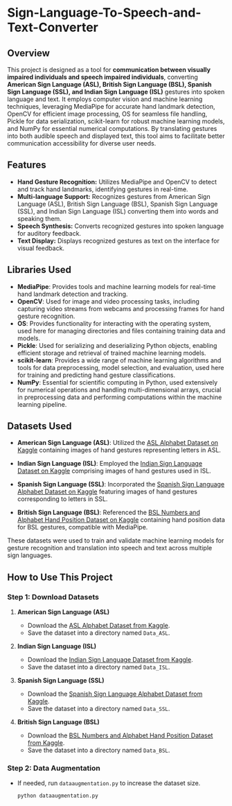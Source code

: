 # Sign-Language-To-Speech-and-Text-Converter


## Overview
This project is designed as a tool for **communication between visually impaired individuals and speech impaired individuals**, converting **American Sign Language (ASL), British Sign Language (BSL), Spanish Sign Language (SSL), and Indian Sign Language (ISL)** gestures into spoken language and text. It employs computer vision and machine learning techniques, leveraging MediaPipe for accurate hand landmark detection, OpenCV for efficient image processing, OS for seamless file handling, Pickle for data serialization, scikit-learn for robust machine learning models, and NumPy for essential numerical computations. By translating gestures into both audible speech and displayed text, this tool aims to facilitate better communication accessibility for diverse user needs.

## Features
- **Hand Gesture Recognition:** Utilizes MediaPipe and OpenCV to detect and track hand landmarks, identifying gestures in real-time.
- **Multi-language Support:** Recognizes gestures from American Sign Language (ASL), British Sign Language (BSL), Spanish Sign Language (SSL), and Indian Sign Language (ISL) converting them into words and speaking them.
- **Speech Synthesis:** Converts recognized gestures into spoken language for auditory feedback.
- **Text Display:** Displays recognized gestures as text on the interface for visual feedback.

## Libraries Used

- **MediaPipe**: Provides tools and machine learning models for real-time hand landmark detection and tracking.
- **OpenCV**: Used for image and video processing tasks, including capturing video streams from webcams and processing frames for hand gesture recognition.
- **OS**: Provides functionality for interacting with the operating system, used here for managing directories and files containing training data and models.
- **Pickle**: Used for serializing and deserializing Python objects, enabling efficient storage and retrieval of trained machine learning models.
- **scikit-learn**: Provides a wide range of machine learning algorithms and tools for data preprocessing, model selection, and evaluation, used here for training and predicting hand gesture classifications.
- **NumPy**: Essential for scientific computing in Python, used extensively for numerical operations and handling multi-dimensional arrays, crucial in preprocessing data and performing computations within the machine learning pipeline.


## Datasets Used

- **American Sign Language (ASL)**: Utilized the [ASL Alphabet Dataset on Kaggle](https://www.kaggle.com/datasets/grassknoted/asl-alphabet?select=asl_alphabet_train) containing images of hand gestures representing letters in ASL.
  
- **Indian Sign Language (ISL)**: Employed the [Indian Sign Language Dataset on Kaggle](https://www.kaggle.com/datasets/vaishnaviasonawane/indian-sign-language-dataset) comprising images of hand gestures used in ISL.

- **Spanish Sign Language (SSL)**: Incorporated the [Spanish Sign Language Alphabet Dataset on Kaggle](https://www.kaggle.com/datasets/kirlelea/spanish-sign-language-alphabet-static) featuring images of hand gestures corresponding to letters in SSL.

- **British Sign Language (BSL)**: Referenced the [BSL Numbers and Alphabet Hand Position Dataset on Kaggle](https://www.kaggle.com/datasets/erentatepe/bsl-numbers-and-alphabet-hand-position-for-mediapipe?select=2_HAND_DATASET) containing hand position data for BSL gestures, compatible with MediaPipe.

These datasets were used to train and validate machine learning models for gesture recognition and translation into speech and text across multiple sign languages.

## How to Use This Project

### Step 1: Download Datasets

1. **American Sign Language (ASL)**
   - Download the [ASL Alphabet Dataset from Kaggle](https://www.kaggle.com/datasets/grassknoted/asl-alphabet?select=asl_alphabet_train).
   - Save the dataset into a directory named `Data_ASL`.

2. **Indian Sign Language (ISL)**
   - Download the [Indian Sign Language Dataset from Kaggle](https://www.kaggle.com/datasets/vaishnaviasonawane/indian-sign-language-dataset).
   - Save the dataset into a directory named `Data_ISL`.

3. **Spanish Sign Language (SSL)**
   - Download the [Spanish Sign Language Alphabet Dataset from Kaggle](https://www.kaggle.com/datasets/kirlelea/spanish-sign-language-alphabet-static).
   - Save the dataset into a directory named `Data_SSL`.

4. **British Sign Language (BSL)**
   - Download the [BSL Numbers and Alphabet Hand Position Dataset from Kaggle](https://www.kaggle.com/datasets/erentatepe/bsl-numbers-and-alphabet-hand-position-for-mediapipe?select=2_HAND_DATASET).
   - Save the dataset into a directory named `Data_BSL`.

### Step 2: Data Augmentation

- If needed, run `dataaugmentation.py` to increase the dataset size.
  ```sh
  python dataaugmentation.py
